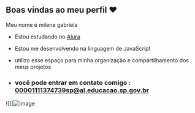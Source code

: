 ## Boas vindas ao meu perfil ♥️

Meu nome é milene gabriela 

- Estou estudando no [Alura](https://www.alura.com.br)
- Estou me desenvolvendo na linguagem de JavaScript
- utilizo esse espaço para minha organização e compartilhamento dos meus projetos

- ### você pode entrar em contato comigo : 00001111374739sp@al.educacao.sp.gov.br

![](![image](https://github.com/user-attachments/assets/59f04fe1-87f8-494d-a498-751b717f92aa)


